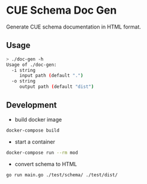 # CUE Schema Doc Gen

Generate CUE schema documentation in HTML format.

## Usage

```bash
> ./doc-gen -h
Usage of ./doc-gen:
  -i string
     input path (default ".")
  -o string
     output path (default "dist")
```

## Development

- build docker image

```bash
docker-compose build
```

- start a container

```bash
docker-compose run --rm mod
```

- convert schema to HTML

```bash
go run main.go ./test/schema/ ./test/dist/
```
